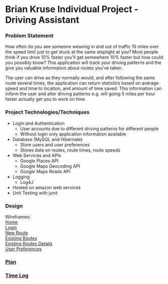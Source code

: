 # Brian Kruse Individual Project - Driving Assistant

### Problem Statement

How often do you see someone weaving in and out of traffic 15 miles over the speed limit just to get stuck at the same stoplight at you? Most people think if you drive 10% faster you'll get somewhere 10% faster but how could you possibly know? This application will track your driving patterns and the give you valuable information about routes you've taken.

The user can drive as they normally would, and after following the same route several times, the application can return statistics based on average speed and time to location, and amount of time saved. This information can inform the user and alter driving patterns e.g. will going 5 miles per hour faster actually get you to work on time. 

### Project Technologies/Techniques
* Login and Authentication
  * User accounts due to different driving patterns for different people
  * Without login only application information available
* Database (MySQL and Hibernate)
  * Store users and user preferences
  * Stores data on routes, route times, route speeds
* Web Services and APIs
  * Google Places API
  * Google Maps Geocoding API
  * Google Maps Roads API
* Logging 
  * Log4J
* Hosted on amazon web services
* Unit Testing with junit

### Design
Wireframes:  
[Home](screens/Home.png)  
[Login](screens/Login.png)  
[New Route](screens/NewRoute.png)  
[Existing Routes](screens/ViewExistingRoutes.png)  
[Existing Routes Details](screens/ExistingRouteDetails.png)  
[User Preferences](screens/UserPreferences.png)  

### [Plan](projectplan.md) 


### [Time Log](timelog.md)

